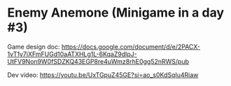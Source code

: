 # Enemy Anemone (Minigame in a day #3)
 
Game design doc: https://docs.google.com/document/d/e/2PACX-1vT1y7iXFmFUGd10aATXHLg1L-6KqaZ9dlpJ-UtFV9Non9W0fSDZKQ43EGP8re4uWmz8rhE0gg52nRWS/pub

Dev video: https://youtu.be/UxTGpuZ45GE?si=ao_s0KdSqIu4Riaw
